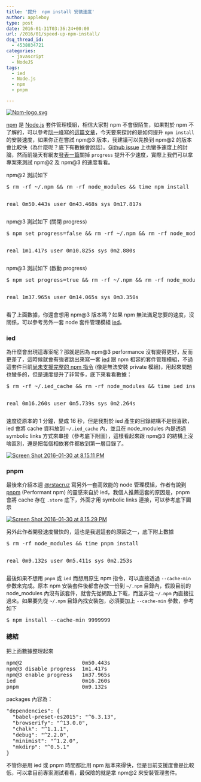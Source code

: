 ```yaml
---
title: '提升  npm install 安裝速度'
author: appleboy
type: post
date: 2016-01-31T03:36:24+00:00
url: /2016/01/speed-up-npm-install/
dsq_thread_id:
  - 4538034721
categories:
  - javascript
  - NodeJS
tags:
  - ied
  - Node.js
  - npm
  - pnpm

---
```

<a data-flickr-embed="true"  href="https://www.flickr.com/photos/appleboy/24588632402/in/dateposted-public/" title="Npm-logo.svg"><img src="https://i2.wp.com/farm2.staticflickr.com/1564/24588632402_35c2cab0b6_z.jpg?resize=640%2C249&#038;ssl=1" alt="Npm-logo.svg" data-recalc-dims="1" /></a>

[npm][1] 是 [Node.js][2] 套件管理模組，相信大家對 npm 不會很陌生，如果對於 npm 不了解的，可以參考[阮一峰][3]寫的[這篇文章][4]，今天要來探討的是如何提升 `npm install` 的安裝速度，如果你正在嘗試 npm@3 版本，我建議可以先換到 npm@2 的版本會比較快（為什麼呢？底下有數據會說話）。[Github issue][5] 上也蠻多速度上的討論，然而前幾天有網友[發表一篇][6]關掉 `progress` 提升不少速度，實際上我們可以拿專案來測試 npm@2 及 npm@3 的速度看看。

<!--more-->

npm@2 測試如下

<div>
  <pre class="brush: bash; title: ; notranslate" title="">$ rm -rf ~/.npm && rm -rf node_modules && time npm install

real    0m50.443s
user    0m43.468s
sys     0m17.817s</pre>
</div>

npm@3 測試如下 (關閉 progress)

<div>
  <pre class="brush: bash; title: ; notranslate" title="">$ npm set progress=false && rm -rf ~/.npm && rm -rf node_modules && time npm install

real    1m1.417s
user    0m10.825s
sys     0m2.880s
</pre>
</div>

npm@3 測試如下 (啟動 progress)

<div>
  <pre class="brush: bash; title: ; notranslate" title="">$ npm set progress=true && rm -rf ~/.npm && rm -rf node_modules && time npm install

real    1m37.965s
user    0m14.065s
sys     0m3.350s</pre>
</div>

看了上面數據，你還會想用 npm@3 版本嗎？如果 npm 無法滿足您要的速度，沒關係，可以參考另外一套 node 套件管理模組 [ied][7]。

### ied

為什麼會出現這專案呢？那就是因為 npm@3 performance 沒有變得更好，反而更差了，這時候就會有強者跳出來寫一套 [ied][7] 跟 npm 相容的套件管理模組，不過這套件目前[尚未支援完整的 npm 指令][8] (像是無法安裝 private 模組)，用起來問題也蠻多的，但是速度提升了非常多，底下來看看數據：

<div>
  <pre class="brush: bash; title: ; notranslate" title="">$ rm -rf ~/.ied_cache && rm -rf node_modules && time ied install

real    0m16.260s
user    0m5.739s
sys     0m2.264s</pre>
</div>

速度從原本的 1 分鐘，變成 16 秒，但是我對於 ied 產生的目錄結構不是很喜歡，ied 會將 cache 資料放到 `~/.ied_cache` 內，並且在 node_modules 內是透過 symbolic links 方式來串接（參考底下附圖），這樣看起來跟 npm@3 的結構上沒啥區別，還是把每個相依套件都放到第一層目錄了。

<a data-flickr-embed="true"  href="https://www.flickr.com/photos/appleboy/24078151444/in/dateposted-public/" title="Screen Shot 2016-01-30 at 8.15.11 PM"><img src="https://i2.wp.com/farm2.staticflickr.com/1640/24078151444_dd9445cdba_o.png?resize=530%2C805&#038;ssl=1" alt="Screen Shot 2016-01-30 at 8.15.11 PM" data-recalc-dims="1" /></a>

### pnpm

最後來介紹本週 [@rstacruz][9] 寫另外一套高效能的 node 管理模組，作者有說到 [pnpm][10] (Performant npm) 的靈感來自於 ied，我個人推薦這套的原因是，pnpm 會將 cache 存在 `.store` 底下，外面才用 symbolic links 連接，可以參考底下圖示

<a data-flickr-embed="true"  href="https://www.flickr.com/photos/appleboy/24338651099/in/dateposted-public/" title="Screen Shot 2016-01-30 at 8.15.29 PM"><img src="https://i2.wp.com/farm2.staticflickr.com/1623/24338651099_bc4e3bb77a_o.png?resize=566%2C193&#038;ssl=1" alt="Screen Shot 2016-01-30 at 8.15.29 PM" data-recalc-dims="1" /></a>

另外此作者開發速度蠻快的，這也是我選這套的原因之一，底下附上數據

<div>
  <pre class="brush: bash; title: ; notranslate" title="">$ rm -rf node_modules && time pnpm install

real    0m9.132s
user    0m5.411s
sys     0m2.253s
</pre>
</div>

最後如果不想用 `pnpm` 或 `ied` 而想用原生 npm 指令，可以直接透過 `--cache-min` 參數來完成。原本 npm 安裝套件後都會存放一份到 `~/.npm` 目錄內，假設目前的 node_modules 內沒有該套件，就會先從網路上下載，而並非從 `~/.npm` 內直接拉過來。如果要先從 `~/.npm` 目錄內找安裝包，必須要加上 `--cache-min` 參數，參考如下

<div>
  <pre class="brush: bash; title: ; notranslate" title="">$ npm install --cache-min 9999999 <package-name></pre>
</div>

### 總結

把上面數據整理起來

<div>
  <pre class="brush: bash; title: ; notranslate" title="">npm@2                   0m50.443s
npm@3 disable progress  1m1.417s
npm@3 enable progress   1m37.965s
ied                     0m16.260s
pnpm                    0m9.132s</pre>
</div>

packages 內容為：

<div>
  <pre class="brush: jscript; title: ; notranslate" title="">"dependencies": {
  "babel-preset-es2015": "^6.3.13",
  "browserify": "^13.0.0",
  "chalk": "^1.1.1",
  "debug": "^2.2.0",
  "minimist": "^1.2.0",
  "mkdirp": "^0.5.1"
}
</pre>
</div>

不管你是用 ied 或 pnpm 時間都比用 npm 版本來得快，但是目前支援度會是比較低，可以拿目前專案測試看看，最保險的就是拿 npm@2 來安裝管理套件。

 [1]: https://www.npmjs.com/
 [2]: https://nodejs.org/en/
 [3]: http://www.ruanyifeng.com/
 [4]: http://www.ruanyifeng.com/blog/2016/01/npm-install.html
 [5]: https://github.com/npm/npm/issues/9632
 [6]: https://github.com/npm/npm/issues/11283
 [7]: https://github.com/alexanderGugel/ied
 [8]: https://github.com/alexanderGugel/ied/issues/7
 [9]: https://github.com/rstacruz
 [10]: https://github.com/rstacruz/pnpm